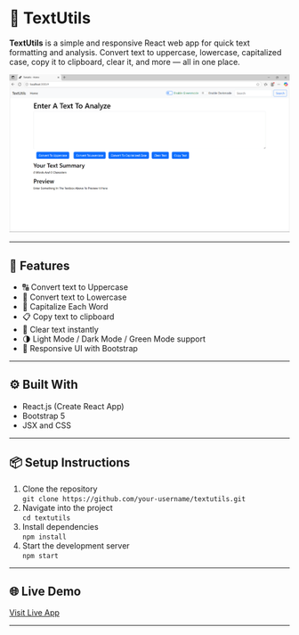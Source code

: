 # 📝 TextUtils

**TextUtils** is a simple and responsive React web app for quick text formatting and analysis. Convert text to uppercase, lowercase, capitalized case, copy it to clipboard, clear it, and more — all in one place.

![TextUtils Screenshot](./public/textutils.png)
 
---

## 🚀 Features

- 🔠 Convert text to Uppercase
- 🔡 Convert text to Lowercase
- 🧠 Capitalize Each Word
- 📋 Copy text to clipboard
- 🧹 Clear text instantly
- 🌗 Light Mode / Dark Mode / Green Mode support
- 📱 Responsive UI with Bootstrap

---

## ⚙️ Built With

- React.js (Create React App)
- Bootstrap 5
- JSX and CSS

---

## 📦 Setup Instructions

1. Clone the repository  
   `git clone https://github.com/your-username/textutils.git`
2. Navigate into the project  
   `cd textutils`
3. Install dependencies  
   `npm install`
4. Start the development server  
   `npm start`

---

## 🌐 Live Demo

[Visit Live App](https://textutils-navy-ten.vercel.app/)

---
